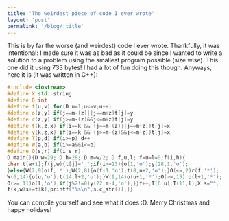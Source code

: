 ```yaml
---
title: 'The weirdest piece of code I ever wrote'
layout: 'post'
permalink: '/blog/:title'
---
```

This is by far the worse (and weirdest) code I ever wrote. Thankfully, it was intentional: I made sure it was as bad as it could be since I wanted to write a solution to a problem using the smallest program possible (size wise). This one did it using $733$ bytes! I had a lot of fun doing this though. 
Anyways, here it is (it was written in C++):
```c++
#include <iostream>
#define X std::string
#define D int
#define f(u,v) for(D u=1;u<=v;u++)
#define o(z,y) if(j==m-(z)||j==m+z)t[j]=y
#define r(z,y) if(j>=m-(z)&&j<=m+z)t[j]=y
#define t(k,z,x) if(i==k && (j==m-(z)||j==m+z))t[j]=x
#define y(k,z,x) if(i==k && (j>=m-(z)&&j<=m+z))t[j]=x
#define T(p,d) if(i>=p) d++
#define W(a,b) if(i>=a&&i<=b)
#define O(s,r) if(i s r)
D main(){D w=29; D h=28; D m=w/2; D f,u,l; f=u=l=0;f(i,h){
char t[w+1];f(j,w){t[j]='_';if(i>=23){o(1,'o');y(28,1,'o');
}else{W(2,9)o(f,'*');W(2,8){o(f-1,'o');t(8,u+2,'o');}O(<=,2)r(f,'*');
W(6,14){o(u,'o');t(14,l+2,'o');}W(9,14)o(u+1,'*');O(>=,15) o(l+1,'*');
O(>=,11)o(l,'o');if(j%2!=0)y(22,m-4,'o');}}f++;T(6,u);T(11,l);X s="";
f(k,w)s+=t[k];printf("%s\n",s.c_str());}}

``` 
You can compile yourself and see what it does :D. Merry Christmas and happy holidays!


